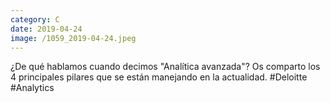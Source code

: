 ```yaml
--- 
category: C 
date: 2019-04-24 
image: /1059_2019-04-24.jpeg 
--- 
```


¿De qué hablamos cuando decimos "Analítica avanzada"? Os comparto los 4 principales pilares que se están manejando en la actualidad. #Deloitte #Analytics